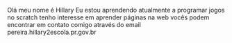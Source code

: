 Olá meu nome é Hillary
Eu estou aprendendo atualmente a programar jogos no scratch
tenho interesse em aprender páginas na web 
 vocês podem encontrar em contato comigo através do email pereira.hillary2escola.pr.gov.br
